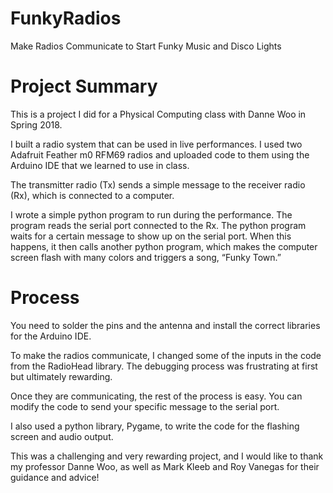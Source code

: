 # FunkyRadios
Make Radios Communicate to Start Funky Music and Disco Lights

# Project Summary 

This is a project I did for a Physical Computing class with Danne Woo in Spring 2018. 

I built a radio system that can be used in live performances. I used two Adafruit Feather m0 RFM69 radios and uploaded code to them using the Arduino IDE that we learned to use in class.

The transmitter radio (Tx) sends a simple message to the receiver radio (Rx), which is connected to a computer.

I wrote a simple python program to run during the performance. The program reads the serial port connected to the Rx. The python program waits for a certain message to show up on the serial port. When this happens, it then calls another python program, which makes the computer screen flash with many colors and triggers a song, “Funky Town.”

# Process

You need to solder the pins and the antenna and install the correct libraries for the Arduino IDE.

To make the radios communicate, I changed some of the inputs in the code from the RadioHead library. The debugging process was frustrating at first but ultimately rewarding.

Once they are communicating, the rest of the process is easy. You can modify the code to send your specific message to the serial port.

I also used a python library, Pygame, to write the code for the flashing screen and audio output.

This was a challenging and very rewarding project, and I would like to thank my professor Danne Woo, as well as Mark Kleeb and Roy Vanegas for their guidance and advice!
